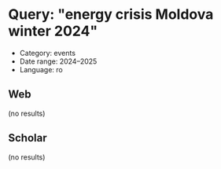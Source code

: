 # Query: "energy crisis Moldova winter 2024"
- Category: events
- Date range: 2024–2025
- Language: ro

## Web

(no results)

## Scholar

(no results)

